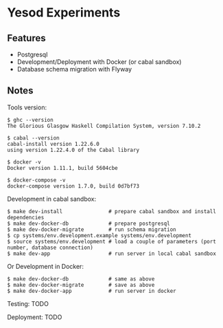 # Yesod Experiments

## Features

- Postgresql
- Development/Deployment with Docker (or cabal sandbox)
- Database schema migration with Flyway

## Notes

Tools version:

```
$ ghc --version
The Glorious Glasgow Haskell Compilation System, version 7.10.2

$ cabal --version
cabal-install version 1.22.6.0
using version 1.22.4.0 of the Cabal library

$ docker -v
Docker version 1.11.1, build 5604cbe

$ docker-compose -v
docker-compose version 1.7.0, build 0d7bf73
```

Development in cabal sandbox:

```
$ make dev-install               # prepare cabal sandbox and install dependencies
$ make dev-docker-db             # prepare postgresql
$ make dev-docker-migrate        # run schema migration
$ cp systems/env.development.example systems/env.development
$ source systems/env.development # load a couple of parameters (port number, database connection)
$ make dev-app                   # run server in local cabal sandbox
```

Or Development in Docker:

```
$ make dev-docker-db             # same as above
$ make dev-docker-migrate        # save as above
$ make dev-docker-app            # run server in docker
```

Testing: TODO

Deployment: TODO
